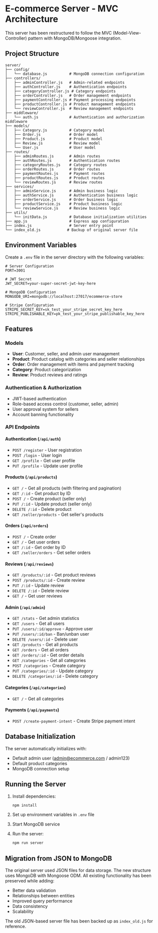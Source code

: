 # E-commerce Server - MVC Architecture

This server has been restructured to follow the MVC (Model-View-Controller) pattern with MongoDB/Mongoose integration.

## Project Structure

```
server/
├── config/
│   └── database.js          # MongoDB connection configuration
├── controllers/
│   ├── adminController.js   # Admin-related endpoints
│   ├── authController.js    # Authentication endpoints
│   ├── categoryController.js # Category endpoints
│   ├── orderController.js   # Order management endpoints
│   ├── paymentController.js # Payment processing endpoints
│   ├── productController.js # Product management endpoints
│   └── reviewController.js  # Review management endpoints
├── middleware/
│   └── auth.js              # Authentication and authorization middleware
├── models/
│   ├── Category.js          # Category model
│   ├── Order.js             # Order model
│   ├── Product.js           # Product model
│   ├── Review.js            # Review model
│   └── User.js              # User model
├── routes/
│   ├── adminRoutes.js       # Admin routes
│   ├── authRoutes.js        # Authentication routes
│   ├── categoryRoutes.js    # Category routes
│   ├── orderRoutes.js       # Order routes
│   ├── paymentRoutes.js     # Payment routes
│   ├── productRoutes.js     # Product routes
│   └── reviewRoutes.js      # Review routes
├── services/
│   ├── adminService.js      # Admin business logic
│   ├── authService.js       # Authentication business logic
│   ├── orderService.js      # Order business logic
│   ├── productService.js    # Product business logic
│   └── reviewService.js     # Review business logic
├── utils/
│   └── initData.js          # Database initialization utilities
├── app.js                   # Express app configuration
├── index.js                 # Server entry point
└── index_old.js            # Backup of original server file
```

## Environment Variables

Create a `.env` file in the server directory with the following variables:

```env
# Server Configuration
PORT=3001

# JWT Secret
JWT_SECRET=your-super-secret-jwt-key-here

# MongoDB Configuration
MONGODB_URI=mongodb://localhost:27017/ecommerce-store

# Stripe Configuration
STRIPE_SECRET_KEY=sk_test_your_stripe_secret_key_here
STRIPE_PUBLISHABLE_KEY=pk_test_your_stripe_publishable_key_here
```

## Features

### Models
- **User**: Customer, seller, and admin user management
- **Product**: Product catalog with categories and seller relationships
- **Order**: Order management with items and payment tracking
- **Category**: Product categorization
- **Review**: Product reviews and ratings

### Authentication & Authorization
- JWT-based authentication
- Role-based access control (customer, seller, admin)
- User approval system for sellers
- Account banning functionality

### API Endpoints

#### Authentication (`/api/auth`)
- `POST /register` - User registration
- `POST /login` - User login
- `GET /profile` - Get user profile
- `PUT /profile` - Update user profile

#### Products (`/api/products`)
- `GET /` - Get all products (with filtering and pagination)
- `GET /:id` - Get product by ID
- `POST /` - Create product (seller only)
- `PUT /:id` - Update product (seller only)
- `DELETE /:id` - Delete product
- `GET /seller/products` - Get seller's products

#### Orders (`/api/orders`)
- `POST /` - Create order
- `GET /` - Get user orders
- `GET /:id` - Get order by ID
- `GET /seller/orders` - Get seller orders

#### Reviews (`/api/reviews`)
- `GET /products/:id` - Get product reviews
- `POST /products/:id` - Create review
- `PUT /:id` - Update review
- `DELETE /:id` - Delete review
- `GET /` - Get user reviews

#### Admin (`/api/admin`)
- `GET /stats` - Get admin statistics
- `GET /users` - Get all users
- `PUT /users/:id/approve` - Approve user
- `PUT /users/:id/ban` - Ban/unban user
- `DELETE /users/:id` - Delete user
- `GET /products` - Get all products
- `GET /orders` - Get all orders
- `GET /orders/:id` - Get order details
- `GET /categories` - Get all categories
- `POST /categories` - Create category
- `PUT /categories/:id` - Update category
- `DELETE /categories/:id` - Delete category

#### Categories (`/api/categories`)
- `GET /` - Get all categories

#### Payments (`/api/payments`)
- `POST /create-payment-intent` - Create Stripe payment intent

## Database Initialization

The server automatically initializes with:
- Default admin user (admin@ecommerce.com / admin123)
- Default product categories
- MongoDB connection setup

## Running the Server

1. Install dependencies:
   ```bash
   npm install
   ```

2. Set up environment variables in `.env` file

3. Start MongoDB service

4. Run the server:
   ```bash
   npm run server
   ```

## Migration from JSON to MongoDB

The original server used JSON files for data storage. The new structure uses MongoDB with Mongoose ODM. All existing functionality has been preserved while adding:

- Better data validation
- Relationships between entities
- Improved query performance
- Data consistency
- Scalability

The old JSON-based server file has been backed up as `index_old.js` for reference.
